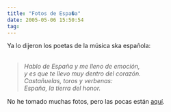 ```yaml
---
title: "Fotos de Espa�a"
date: 2005-05-06 15:50:54
tag: 
---
```

<p>Ya lo dijeron los poetas de la música ska española:<br/><br/></p>
<blockquote><em>Hablo de España y me lleno de emoción,<br/>
y es que te llevo muy dentro del corazón.<br/>
Castañuelas, toros y verbenas:<br/>
España, la tierra del honor.<br/></em></blockquote>
<p>
No he tomado muchas fotos, pero las pocas están <a href="http://../../../gallery/madrid-valencia-2005" target="_self">aquí</a>.<br/><br/><br/></p>
